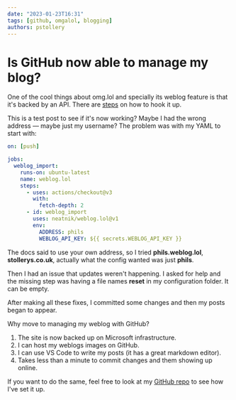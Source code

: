 ```yaml
---
date: "2023-01-23T16:31"
tags: [github, omgalol, blogging]
authors: pstollery
---
```

# Is GitHub now able to manage my blog?
<!-- truncate -->

One of the cool things about omg.lol and specially its weblog feature is that it's backed by an API. There are [steps](https://advent.weblog.lol/day-12) on how to hook it up. 

This is a test post to see if it's now working? Maybe I had the wrong address — maybe just my username? The problem was with my YAML to start with:

```yml
on: [push]

jobs:
  weblog_import:
    runs-on: ubuntu-latest
    name: weblog.lol
    steps:
      - uses: actions/checkout@v3
        with:
          fetch-depth: 2
      - id: weblog_import
        uses: neatnik/weblog.lol@v1
        env:
          ADDRESS: phils
          WEBLOG_API_KEY: ${{ secrets.WEBLOG_API_KEY }}
```

The docs said to use your own address, so I tried **phils.weblog.lol**, **stollerys.co.uk**, actually what the config wanted was just **phils**.

Then I had an issue that updates weren't happening. I asked for help and the missing step was having a file names **reset** in my configuration folder. It can be empty. 

After making all these fixes, I committed some changes and then my posts began to appear.

Why move to managing my weblog with GitHub?

1. The site is now backed up on Microsoft infrastructure.
1. I can host my weblogs images on GitHub.
1. I can use VS Code to write my posts (it has a great markdown editor).
1. Takes less than a minute to commit changes and them showing up online.

If you want to do the same, feel free to look at my [GitHub repo](https://github.com/PhilStollery/phils.weblog.lol) to see how I've set it up.